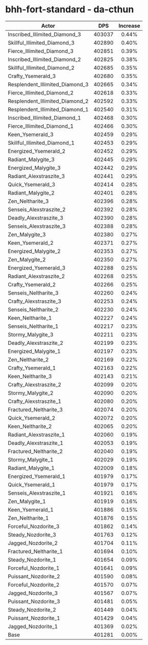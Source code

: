 # bhh-fort-standard - da-cthun
| Actor | DPS | Increase |
|---|:---:|:---:|
|Inscribed_Illimited_Diamond_3|403037|0.44%|
|Skillful_Illimited_Diamond_3|402890|0.40%|
|Fierce_Illimited_Diamond_3|402851|0.39%|
|Inscribed_Illimited_Diamond_2|402825|0.38%|
|Skillful_Illimited_Diamond_2|402685|0.35%|
|Crafty_Ysemerald_3|402680|0.35%|
|Resplendent_Illimited_Diamond_3|402665|0.34%|
|Fierce_Illimited_Diamond_2|402618|0.33%|
|Resplendent_Illimited_Diamond_2|402592|0.33%|
|Resplendent_Illimited_Diamond_1|402540|0.31%|
|Inscribed_Illimited_Diamond_1|402468|0.30%|
|Fierce_Illimited_Diamond_1|402466|0.30%|
|Keen_Ysemerald_3|402459|0.29%|
|Skillful_Illimited_Diamond_1|402453|0.29%|
|Energized_Ysemerald_2|402452|0.29%|
|Radiant_Malygite_3|402445|0.29%|
|Energized_Malygite_3|402442|0.29%|
|Radiant_Alexstraszite_3|402441|0.29%|
|Quick_Ysemerald_3|402414|0.28%|
|Radiant_Malygite_2|402401|0.28%|
|Zen_Neltharite_3|402396|0.28%|
|Senseis_Alexstraszite_2|402392|0.28%|
|Deadly_Alexstraszite_3|402390|0.28%|
|Senseis_Alexstraszite_3|402388|0.28%|
|Zen_Malygite_3|402380|0.27%|
|Keen_Ysemerald_2|402371|0.27%|
|Energized_Malygite_2|402353|0.27%|
|Zen_Malygite_2|402350|0.27%|
|Energized_Ysemerald_3|402288|0.25%|
|Radiant_Alexstraszite_2|402268|0.25%|
|Crafty_Ysemerald_2|402266|0.25%|
|Senseis_Neltharite_3|402260|0.24%|
|Crafty_Alexstraszite_3|402253|0.24%|
|Senseis_Neltharite_2|402230|0.24%|
|Keen_Neltharite_1|402227|0.24%|
|Senseis_Neltharite_1|402217|0.23%|
|Stormy_Malygite_3|402211|0.23%|
|Deadly_Alexstraszite_2|402199|0.23%|
|Energized_Malygite_1|402197|0.23%|
|Zen_Neltharite_2|402169|0.22%|
|Crafty_Ysemerald_1|402163|0.22%|
|Keen_Neltharite_3|402143|0.21%|
|Crafty_Alexstraszite_2|402099|0.20%|
|Stormy_Malygite_2|402090|0.20%|
|Crafty_Alexstraszite_1|402080|0.20%|
|Fractured_Neltharite_3|402074|0.20%|
|Quick_Ysemerald_2|402072|0.20%|
|Keen_Neltharite_2|402065|0.20%|
|Radiant_Alexstraszite_1|402060|0.19%|
|Deadly_Alexstraszite_1|402053|0.19%|
|Fractured_Neltharite_2|402040|0.19%|
|Stormy_Malygite_1|402029|0.19%|
|Radiant_Malygite_1|402009|0.18%|
|Energized_Ysemerald_1|401979|0.17%|
|Quick_Ysemerald_1|401979|0.17%|
|Senseis_Alexstraszite_1|401921|0.16%|
|Zen_Malygite_1|401919|0.16%|
|Keen_Ysemerald_1|401886|0.15%|
|Zen_Neltharite_1|401876|0.15%|
|Forceful_Nozdorite_3|401862|0.14%|
|Steady_Nozdorite_3|401763|0.12%|
|Jagged_Nozdorite_2|401704|0.11%|
|Fractured_Neltharite_1|401694|0.10%|
|Steady_Nozdorite_1|401654|0.09%|
|Forceful_Nozdorite_1|401641|0.09%|
|Puissant_Nozdorite_2|401590|0.08%|
|Forceful_Nozdorite_2|401570|0.07%|
|Jagged_Nozdorite_3|401567|0.07%|
|Puissant_Nozdorite_3|401481|0.05%|
|Steady_Nozdorite_2|401449|0.04%|
|Puissant_Nozdorite_1|401429|0.04%|
|Jagged_Nozdorite_1|401369|0.02%|
|Base|401281|0.00%|
